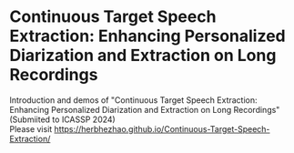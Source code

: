 # Continuous Target Speech Extraction: Enhancing Personalized Diarization and Extraction on Long Recordings
Introduction and demos of "Continuous Target Speech Extraction: Enhancing Personalized Diarization and Extraction on Long Recordings" (Submiited to ICASSP 2024)<br />
Please visit https://herbhezhao.github.io/Continuous-Target-Speech-Extraction/
